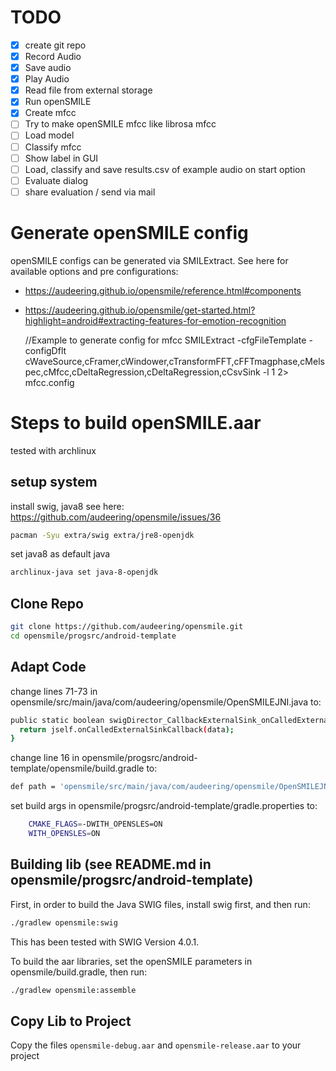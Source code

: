 # TODO

- [x] create git repo
- [x] Record Audio
- [x] Save audio
- [x] Play Audio
- [x] Read file from external storage
- [x] Run openSMILE
- [x] Create mfcc
- [ ] Try to make openSMILE mfcc like librosa mfcc
- [ ] Load model
- [ ] Classify mfcc
- [ ] Show label in GUI
- [ ] Load, classify and save results.csv of example audio on start option
- [ ] Evaluate dialog
- [ ] share evaluation / send via mail

# Generate openSMILE config

openSMILE configs can be generated via SMILExtract.
See here for available options and pre configurations:
- https://audeering.github.io/opensmile/reference.html#components
- https://audeering.github.io/opensmile/get-started.html?highlight=android#extracting-features-for-emotion-recognition

    //Example to generate config for mfcc
    SMILExtract -cfgFileTemplate -configDflt cWaveSource,cFramer,cWindower,cTransformFFT,cFFTmagphase,cMelspec,cMfcc,cDeltaRegression,cDeltaRegression,cCsvSink -l 1 2> mfcc.config

# Steps to build openSMILE.aar

tested with archlinux

## setup system

install swig, java8 see here: https://github.com/audeering/opensmile/issues/36
```bash
pacman -Syu extra/swig extra/jre8-openjdk
```

set java8 as default java
```bash
archlinux-java set java-8-openjdk
```

## Clone Repo

```bash
git clone https://github.com/audeering/opensmile.git
cd opensmile/progsrc/android-template
```

## Adapt Code

change lines 71-73 in opensmile/src/main/java/com/audeering/opensmile/OpenSMILEJNI.java to:
```bash
public static boolean swigDirector_CallbackExternalSink_onCalledExternalSinkCallback(CallbackExternalSink jself, float[] data) {
  return jself.onCalledExternalSinkCallback(data);
}
```

change line 16 in opensmile/progsrc/android-template/opensmile/build.gradle to:
```bash
def path = 'opensmile/src/main/java/com/audeering/opensmile/OpenSMILEJNI.java'
```

set build args in opensmile/progsrc/android-template/gradle.properties to:
```bash
    CMAKE_FLAGS=-DWITH_OPENSLES=ON
    WITH_OPENSLES=ON
```

## Building lib (see README.md in opensmile/progsrc/android-template)

First, in order to build the Java SWIG files, install swig first, and then run:
```bash
./gradlew opensmile:swig
```
This has been tested with SWIG Version 4.0.1.

To build the aar libraries, set the openSMILE parameters in opensmile/build.gradle, then run:
```bash
./gradlew opensmile:assemble
```

## Copy Lib to Project

Copy the files `opensmile-debug.aar` and `opensmile-release.aar` to your project

